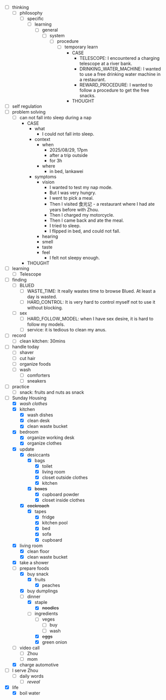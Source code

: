 - [ ] thinking
    - [ ] philosophy
        - [ ] specific
            - [ ] learning
                - [ ] general
                    - [ ] system
                        - [ ] procedure
                            - [ ] temporary learn
                                - CASE
                                    - TELESCOPE: I encountered a charging telescope at a river bank.
                                    - DRINKING_WATER_MACHINE: I wanted to use a free drinking water machine in a restaurant.
                                    - REWARD_PROCEDURE: I wanted to follow a procedure to get the free snacks.
                                - THOUGHT
- [ ] self regulation
- [ ] problem solving
    - [ ] can not fall into sleep during a nap
        - CASE
            - what
                - I could not fall into sleep.
            - context
                - when
                    - 2025/08/29, 17pm
                    - after a trip outside
                    - for 3h
                - where
                    - in bed, lankawei
            - symptoms
                - vision
                    - I wanted to test my nap mode.
                    - But I was very hungry.
                    - I went to pick a meal.
                    - Then I visited 食光记 - a restaurant where I had ate years before with Zhou.
                    - Then I charged my motorcycle.
                    - Then I came back and ate the meal.
                    - I tried to sleep.
                    - I flipped in bed, and could not fall.
                - hearing
                - smell
                - taste
                - feel
                    - I felt not sleepy enough.
        - THOUGHT
- [ ] learning
    - [ ] Telescope
- [ ] finding
    - [ ] BLUED
        - [ ] WASTE_TIME: It really wastes time to browse Blued. At least a day is wasted.
        - [ ] HARD_CONTROL: It is very hard to control myself not to use it without blocking.
    - [ ] sex
        - [ ] HARD_FOLLOW_MODEL: when I have sex desire, it is hard to follow my models.
        - [ ] service: it is tedious to clean my anus.
- [ ] record
    - [ ] clean kitchen: 30mins
- [ ] handle today
    - [ ] shaver
    - [ ] cut hair
    - [ ] organize foods
    - [ ] wash
        - [ ] comforters
        - [ ] sneakers
- [ ] practice
    - [ ] snack: fruits and nuts as snack
- [ ] Sunday Housing
    - [x] *wash clothes*
    - [x] kitchen
        - [x] wash dishes
        - [x] clean desk
        - [x] clean waste bucket
    - [x] bedroom
        - [x] organize working desk
        - [x] organize clothes
    - [x] update
        - [x] desiccants
            - [x] bags
                - [x] toilet
                - [x] living room
                - [x] closet outside clothes
                - [x] kitchen
            - [x] ~~boxes~~
                - [x] cupboard powder
                - [x] closet inside clothes
        - [x] ~~cockroach~~
            - [x] tapes
                - [x] fridge
                - [x] kitchen pool
                - [x] bed
                - [x] sofa
                - [x] cupboard
    - [x] living room
        - [x] clean floor
        - [x] clean waste bucket
    - [x] take a shower
    - [ ] prepare foods
        - [x] buy snack
            - [x] fruits
                - [x] peaches
        - [x] buy dumplings
        - [ ] dinner
            - [x] staple
                - [x] ~~noodles~~
            - [ ] ingredients
                - [ ] veges
                    - [ ] buy
                    - [ ] wash
                - [x] ~~eggs~~
                - [x] green onion
    - [ ] video call
        - [ ] Zhou
        - [ ] mom
    - [x] charge automotive
- [ ] I serve Zhou
    - [ ] daily words
        - [ ] *reveal*
- [x] life
    - [x] boil water